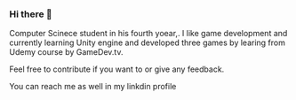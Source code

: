 ### Hi there 👋

<!--
**Shimshon21/Shimshon21** is a ✨ _special_ ✨ repository because its `README.md` (this file) appears on your GitHub profile.

Here are some ideas to get you started:

- 🔭 I’m currently working on ...
- 🌱 I’m currently learning ...
- 👯 I’m looking to collaborate on ...
- 🤔 I’m looking for help with ...
- 💬 Ask me about ...
- 📫 How to reach me: ...
- 😄 Pronouns: ...
- ⚡ Fun fact: ...
-->


Computer Scinece student in his fourth yoear,.
I like game development and currently learning Unity engine and developed three games by learing from Udemy course by GameDev.tv.

Feel free to contribute if you want to or give any feedback.

You can reach me as well in my linkdin profile <Href src = https://www.linkedin.com/in/shimshon-polak />
